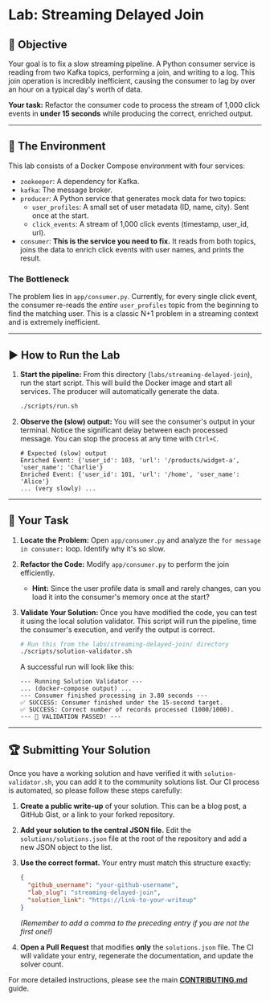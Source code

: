 
# Lab: Streaming Delayed Join

## 🎯 Objective

Your goal is to fix a slow streaming pipeline. A Python consumer service is reading from two Kafka topics, performing a join, and writing to a log. This join operation is incredibly inefficient, causing the consumer to lag by over an hour on a typical day's worth of data.

**Your task:** Refactor the consumer code to process the stream of 1,000 click events in **under 15 seconds** while producing the correct, enriched output.

---

## 🔧 The Environment

This lab consists of a Docker Compose environment with four services:
*   `zookeeper`: A dependency for Kafka.
*   `kafka`: The message broker.
*   `producer`: A Python service that generates mock data for two topics:
    *   `user_profiles`: A small set of user metadata (ID, name, city). Sent once at the start.
    *   `click_events`: A stream of 1,000 click events (timestamp, user_id, url).
*   `consumer`: **This is the service you need to fix.** It reads from both topics, joins the data to enrich click events with user names, and prints the result.

### The Bottleneck

The problem lies in `app/consumer.py`. Currently, for every single click event, the consumer re-reads the *entire* `user_profiles` topic from the beginning to find the matching user. This is a classic N+1 problem in a streaming context and is extremely inefficient.

---

## ▶️ How to Run the Lab

1.  **Start the pipeline:**
    From this directory (`labs/streaming-delayed-join`), run the start script. This will build the Docker image and start all services. The producer will automatically generate the data.

    ```bash
    ./scripts/run.sh
    ```

2.  **Observe the (slow) output:**
    You will see the consumer's output in your terminal. Notice the significant delay between each processed message. You can stop the process at any time with `Ctrl+C`.

    ```
    # Expected (slow) output
    Enriched Event: {'user_id': 103, 'url': '/products/widget-a', 'user_name': 'Charlie'}
    Enriched Event: {'user_id': 101, 'url': '/home', 'user_name': 'Alice'}
    ... (very slowly) ...
    ```

---

## 📝 Your Task

1.  **Locate the Problem:** Open `app/consumer.py` and analyze the `for message in consumer:` loop. Identify why it's so slow.

2.  **Refactor the Code:** Modify `app/consumer.py` to perform the join efficiently.
    *   **Hint:** Since the user profile data is small and rarely changes, can you load it into the consumer's memory once at the start?

3.  **Validate Your Solution:** Once you have modified the code, you can test it using the local solution validator. This script will run the pipeline, time the consumer's execution, and verify the output is correct.

    ```bash
    # Run this from the labs/streaming-delayed-join/ directory
    ./scripts/solution-validator.sh
    ```

    A successful run will look like this:
    ```
    --- Running Solution Validator ---
    ... (docker-compose output) ...
    --- Consumer finished processing in 3.80 seconds ---
    ✅ SUCCESS: Consumer finished under the 15-second target.
    ✅ SUCCESS: Correct number of records processed (1000/1000).
    --- 🎉 VALIDATION PASSED! ---
    ```

---

## 🏆 Submitting Your Solution

Once you have a working solution and have verified it with `solution-validator.sh`, you can add it to the community solutions list. Our CI process is automated, so please follow these steps carefully:

1.  **Create a public write-up** of your solution. This can be a blog post, a GitHub Gist, or a link to your forked repository.

2.  **Add your solution to the central JSON file.** Edit the `solutions/solutions.json` file at the root of the repository and add a new JSON object to the list.

3.  **Use the correct format.** Your entry must match this structure exactly:

    ```json
    {
      "github_username": "your-github-username",
      "lab_slug": "streaming-delayed-join",
      "solution_link": "https://link-to-your-writeup"
    }
    ```
    *(Remember to add a comma to the preceding entry if you are not the first one!)*

4.  **Open a Pull Request** that modifies **only** the `solutions.json` file. The CI will validate your entry, regenerate the documentation, and update the solver count.

For more detailed instructions, please see the main [**CONTRIBUTING.md**](../../CONTRIBUTING.md) guide.